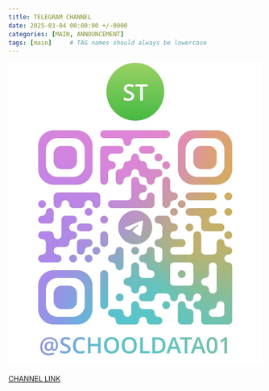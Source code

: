 ```yaml
---
title: TELEGRAM CHANNEL
date: 2025-03-04 00:00:00 +/-0000
categories: [MAIN, ANNOUNCEMENT]
tags: [main]     # TAG names should always be lowercase
---
```


![CHANNEL QR](assets/img/telegram/qrcode.jpg)

[CHANNEL LINK](https://t.me/schooldata01)
